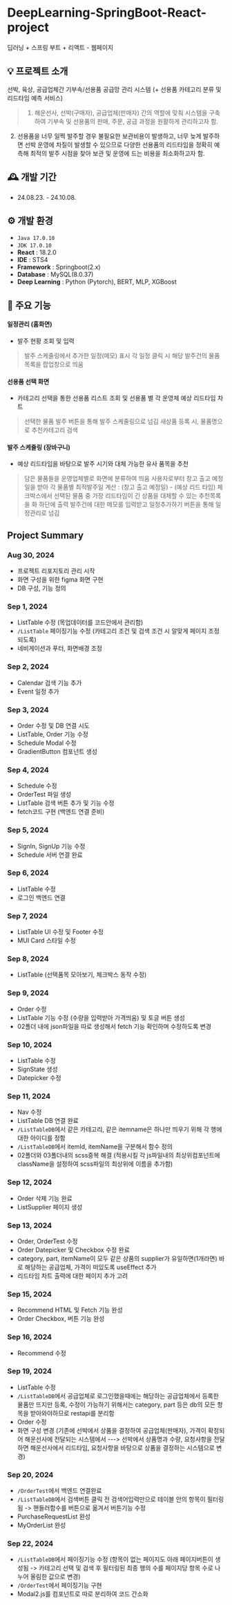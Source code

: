 # DeepLearning-SpringBoot-React-project
딥러닝 + 스프링 부트 + 리액트 - 웹페이지

## 💡 프로젝트 소개
선박, 육상, 공급업체간 기부속/선용품 공급망 관리 시스템 (+ 선용품 카테고리 분류 및 리드타임 예측 서비스)
> 1. 해운선사, 선박(구매자), 공급업체(판매자) 간의 역할에 맞춰 시스템을 구축하여 기부속 및 선용품의 판매, 주문, 공급 과정을 원활하게 관리하고자 함.
2. 선용품을 너무 일찍 발주할 경우 불필요한 보관비용이 발생하고, 너무 늦게 발주하면 선박 운영에 차질이 발생할 수 있으므로 다양한 선용품의 리드타임을 정확히 예측해 최적의 발주 시점을 찾아 보관 및 운영에 드는 비용을 최소화하고자 함.

## 🕰️ 개발 기간
* 24.08.23. - 24.10.08.

## ⚙️ 개발 환경
- `Java 17.0.10`
- `JDK 17.0.10 `
- **React** : 18.2.0
- **IDE** : STS4
- **Framework** : Springboot(2.x)
- **Database** : MySQL(8.0.37)
- **Deep Learning** : Python (Pytorch), BERT, MLP, XGBoost

## 📌 주요 기능

#### 일정관리 (홈화면) 
- 발주 현황 조회 및 입력
> 발주 스케줄링에서 추가한 일정(메모) 표시
> 각 일정 클릭 시 해당 발주건의 물품목록을 팝업창으로 띄움
  
#### 선용품 선택 화면
- 카테고리 선택을 통한 선용품 리스트 조회 및 선용품 별 각 운영체 예상 리드타임 차트
> 선택한 물품 발주 버튼을 통해 발주 스케줄링으로 넘김
> 새상품 등록 시, 물품명으로 추천카테고리 검색
  
#### 발주 스케줄링 (장바구니) 
- 예상 리드타임을 바탕으로 발주 시기와 대체 가능한 유사 품목을 추천
> 담은 물품들을 운영업체별로 화면에 분류하여 띄움
> 사용자로부터 창고 출고 예정일을 받아 각 물품별 최적발주일 계산 : (창고 출고 예정일) - (예상 리드 타임)
> 체크박스에서 선택된 물품 중 가장 리드타임이 긴 상품을 대체할 수 있는 추천목록을 화 하단에 출력
> 발주건에 대한 메모를 입력받고 일정추가하기 버튼을 통해 일정관리로 넘김

## Project Summary

### Aug 30, 2024
- 프로젝트 리포지토리 관리 시작
- 화면 구성을 위한 figma 화면 구현
- DB 구성, 기능 정의

### Sep 1, 2024
- ListTable 수정 (목업데이터를 코드안에서 관리함)
- `/ListTable` 페이징기능 수정 (카테고리 조건 및 검색 조건 시 알맞게 페이지 조정되도록)
- 네비게이션과 푸터, 화면배경 조정
  
### Sep 2, 2024
- Calendar 검색 기능 추가
- Event 일정 추가

### Sep 3, 2024
- Order 수정 및 DB 연결 시도
- ListTable, Order 기능 수정
- Schedule Modal 수정
- GradientButton 컴포넌트 생성

### Sep 4, 2024
- Schedule 수정
- OrderTest 파일 생성
- ListTable 검색 버튼 추가 및 기능 수정
- fetch코드 구현 (백엔드 연결 준비)
  
### Sep 5, 2024
- SignIn, SignUp 기능 수정
- Schedule 서버 연결 완료
  
### Sep 6, 2024
- ListTable 수정
- 로그인 백엔드 연결

### Sep 7, 2024
- ListTable UI 수정 및 Footer 수정
- MUI Card 스타일 수정

### Sep 8, 2024
- ListTable (선택품목 모아보기, 체크박스 동작 수정)

### Sep 9, 2024
- Order 수정
- ListTable 기능 수정 (수량을 입력받아 가격띄움) 및 토글 버튼 생성
- 02폴더 내에 json파일을 따로 생성해서 fetch 기능 확인하며 수정하도록 변경
  
### Sep 10, 2024
- ListTable 수정
- SignState 생성
- Datepicker 수정

### Sep 11, 2024
- Nav 수정
- ListTable DB 연결 완료
- `/ListTableDB`에서 같은 카테고리, 같은 itemname은 하나만 띄우기 위해 각 행에 대한 아이디를 정함
- `/ListTableDB`에서 itemId, itemName을 구분해서 함수 정의
- 02폴더와 03폴더내의 scss중복 해결 (적용시킬 각 js파일내의 최상위컴포넌트에 className을 설정하여 scss파일의 최상위에 이름을 추가함)

### Sep 12, 2024
- Order 삭제 기능 완료
- ListSupplier 페이지 생성

### Sep 13, 2024
- Order, OrderTest 수정
- Order Datepicker 및 Checkbox 수정 완료
- category, part, itemName이 모두 같은 상품의 supplier가 유일하면(1개라면) 바로 해당하는 공급업체, 가격이 떠있도록 useEffect 추가
- 리드타임 차트 출력에 대한 페이지 추가 고려

### Sep 15, 2024
- Recommend HTML 및 Fetch 기능 완성
- Order Checkbox, 버튼 기능 완성

### Sep 16, 2024
- Recommend 수정

### Sep 19, 2024
- ListTable 수정
- `/ListTableDB`에서 공급업체로 로그인했을때에는 해당하는 공급업체에서 등록한 물품만 뜨지만 등록, 수정이 가능하기 위해서는 category, part 등은 db의 모든 항목을 받아와야하므로 restapi를 분리함
- Order 수정
- 화면 구성 변경 (기존에 선박에서 상품을 결정하여 공급업체(판매자), 가격이 확정되어 해운선사에 전달되는 시스템에서 ---> 선박에서 상품명과 수량, 요청사항을 전달하면 해운선사에서 리드타임, 요청사항을 바탕으로 상품을 결정하는 시스템으로 변경)

### Sep 20, 2024
- `/OrderTest`에서 백엔드 연결완료
- `/ListTableDB`에서 검색버튼 클릭 전 검색어입력만으로 테이블 안의 항목이 필터링됨 -> 핸들러함수를 버튼으로 옮겨서 버튼기능 수정
- PurchaseRequestList 완성
- MyOrderList 완성

### Sep 22, 2024
- `/ListTableDB`에서 페이징기능 수정 (항목이 없는 페이지도 아래 페이지버튼이 생성됨 -> 카테고리 선택 및 검색 후 필터링된 최종 행의 수를 페이지당 항목 수로 나누어 올림한 값으로 변경)
- `/OrderTest`에서 페이징기능 구현
- Modal2.js를 컴포넌트로 따로 분리하여 코드 간소화
